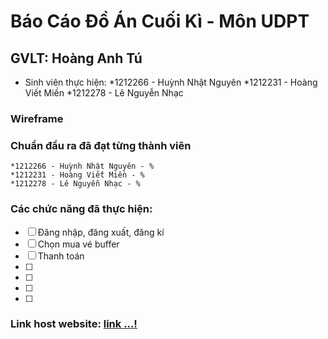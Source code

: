 # Báo Cáo Đồ Án Cuối Kì - Môn UDPT
## GVLT: Hoàng Anh Tú
* Sinh viên thực hiện:
	*1212266 - Huỳnh Nhật Nguyên
	*1212231 - Hoàng Viết Miền
	*1212278 - Lê Nguyễn Nhạc
### Wireframe

### Chuẩn đầu ra đã đạt từng thành viên
	*1212266 - Huỳnh Nhật Nguyên - %
	*1212231 - Hoàng Viết Miền - %
	*1212278 - Lê Nguyễn Nhạc - %

### Các chức năng đã thực hiện:
- [ ] Đăng nhập, đăng xuất, đăng kí
- [ ] Chọn mua vé buffer
- [ ] Thanh toán
- [ ] 
- [ ] 
- [ ] 
- [ ]

### Link host website: [link ...!](http://google.com)

